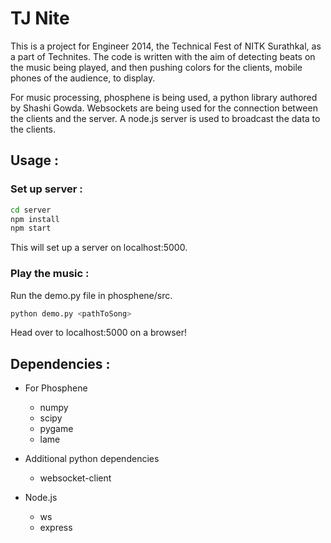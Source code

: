 # TJ Nite
This is a project for Engineer 2014, the Technical Fest of NITK Surathkal, as a part of Technites. The code is written with the aim of detecting beats on the music being played, and then pushing colors for the clients, mobile phones of the audience, to display.

For music processing, phosphene is being used, a python library authored by Shashi Gowda. Websockets are being used for the connection between the clients and the server. A node.js server is used to broadcast the data to the clients.

## Usage :

### Set up server :

``` bash
cd server
npm install
npm start
```
This will set up a server on localhost:5000.

### Play the music :

Run the demo.py file in phosphene/src.
```bash
python demo.py <pathToSong>
```

Head over to localhost:5000 on a browser!

## Dependencies :

- For Phosphene
  * numpy
  * scipy
  * pygame
  * lame

- Additional python dependencies
  * websocket-client

- Node.js
  * ws
  * express

